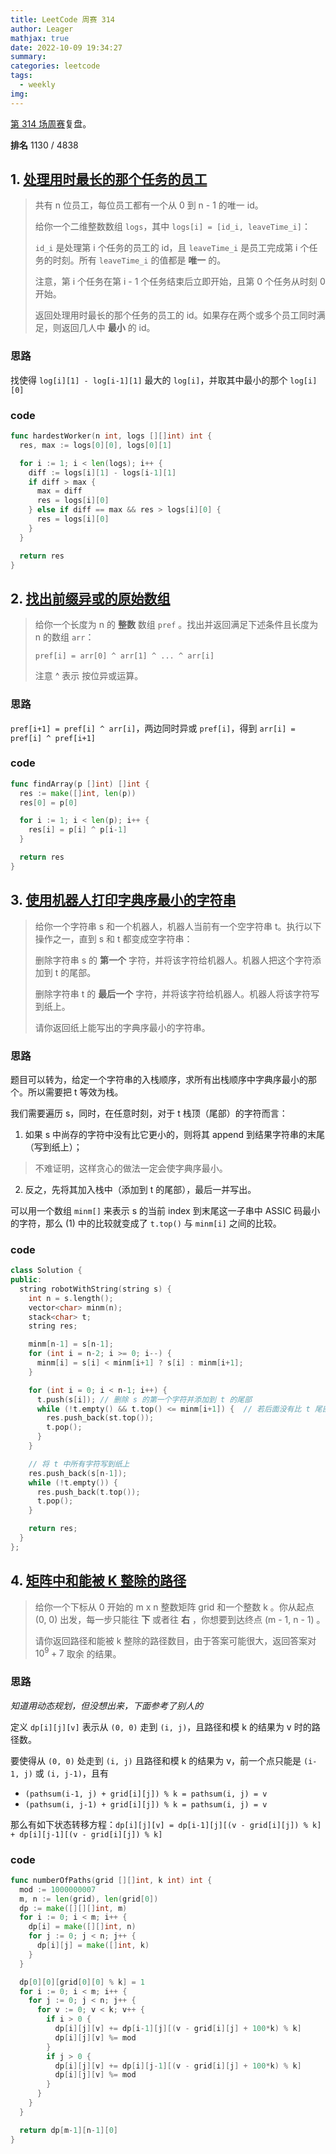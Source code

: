```yaml
---
title: LeetCode 周赛 314
author: Leager
mathjax: true
date: 2022-10-09 19:34:27
summary:
categories: leetcode
tags:
  - weekly
img:
---
```


[第 314 场周赛](https://leetcode.cn/contest/weekly-contest-314/)复盘。

**排名** 1130 / 4838

<!--more-->

## 1. [处理用时最长的那个任务的员工](https://leetcode.cn/problems/the-employee-that-worked-on-the-longest-task/)

> 共有 n 位员工，每位员工都有一个从 0 到 n - 1 的唯一 id。
>
> 给你一个二维整数数组 `logs`，其中 `logs[i] = [id_i, leaveTime_i]`：
>
> `id_i` 是处理第 i 个任务的员工的 id，且 `leaveTime_i` 是员工完成第 i 个任务的时刻。所有 `leaveTime_i` 的值都是 **唯一** 的。
>
> 注意，第 i 个任务在第 i - 1 个任务结束后立即开始，且第 0 个任务从时刻 0 开始。
>
> 返回处理用时最长的那个任务的员工的 id。如果存在两个或多个员工同时满足，则返回几人中 **最小** 的 id。

### 思路

找使得 `log[i][1] - log[i-1][1]` 最大的 `log[i]`，并取其中最小的那个 `log[i][0]`

### code

```go 处理用时最长的那个任务的员工
func hardestWorker(n int, logs [][]int) int {
  res, max := logs[0][0], logs[0][1]

  for i := 1; i < len(logs); i++ {
    diff := logs[i][1] - logs[i-1][1]
    if diff > max {
      max = diff
      res = logs[i][0]
    } else if diff == max && res > logs[i][0] {
      res = logs[i][0]
    }
  }

  return res
}
```



## 2. [找出前缀异或的原始数组](https://leetcode.cn/problems/find-the-original-array-of-prefix-xor/)

>给你一个长度为 n 的 **整数** 数组 `pref` 。找出并返回满足下述条件且长度为 n 的数组 `arr`：
>
>`pref[i] = arr[0] ^ arr[1] ^ ... ^ arr[i]`
>
>注意 ^ 表示 按位异或运算。

### 思路

`pref[i+1] = pref[i] ^ arr[i]`，两边同时异或 `pref[i]`，得到 `arr[i] = pref[i] ^ pref[i+1]`

### code

```go 找出前缀异或的原始数组
func findArray(p []int) []int {
  res := make([]int, len(p))
  res[0] = p[0]

  for i := 1; i < len(p); i++ {
    res[i] = p[i] ^ p[i-1]
  }

  return res
}
```



## 3. [使用机器人打印字典序最小的字符串](https://leetcode.cn/problems/using-a-robot-to-print-the-lexicographically-smallest-string/)

>给你一个字符串 s 和一个机器人，机器人当前有一个空字符串 t。执行以下操作之一，直到 s 和 t 都变成空字符串：
>
>删除字符串 s 的 **第一个** 字符，并将该字符给机器人。机器人把这个字符添加到 t 的尾部。
>
>删除字符串 t 的 **最后一个** 字符，并将该字符给机器人。机器人将该字符写到纸上。
>
>请你返回纸上能写出的字典序最小的字符串。

### 思路

题目可以转为，给定一个字符串的入栈顺序，求所有出栈顺序中字典序最小的那个。所以需要把 t 等效为栈。

我们需要遍历 s，同时，在任意时刻，对于 t 栈顶（尾部）的字符而言：

1. 如果 s 中尚存的字符中没有比它更小的，则将其 append 到结果字符串的末尾（写到纸上）；

  > 不难证明，这样贪心的做法一定会使字典序最小。

2. 反之，先将其加入栈中（添加到 t 的尾部），最后一并写出。

可以用一个数组 `minm[]` 来表示 s 的当前 index 到末尾这一子串中 ASSIC 码最小的字符，那么 (1) 中的比较就变成了 `t.top()` 与 `minm[i]` 之间的比较。

### code

```cpp 使用机器人打印字典序最小的字符串
class Solution {
public:
  string robotWithString(string s) {
    int n = s.length();
    vector<char> minm(n);
    stack<char> t;
    string res;

    minm[n-1] = s[n-1];
    for (int i = n-2; i >= 0; i--) {
      minm[i] = s[i] < minm[i+1] ? s[i] : minm[i+1];
    }

    for (int i = 0; i < n-1; i++) {
      t.push(s[i]);	// 删除 s 的第一个字符并添加到 t 的尾部
      while (!t.empty() && t.top() <= minm[i+1]) {	// 若后面没有比 t 尾部字符更小的，写到纸上
        res.push_back(st.top());
        t.pop();
      }
    }

    // 将 t 中所有字符写到纸上
    res.push_back(s[n-1]);
    while (!t.empty()) {
      res.push_back(t.top());
      t.pop();
    }

    return res;
  }
};
```



## 4. [矩阵中和能被 K 整除的路径](https://leetcode.cn/problems/paths-in-matrix-whose-sum-is-divisible-by-k/)

> 给你一个下标从 0 开始的 m x n 整数矩阵 grid 和一个整数 k 。你从起点 (0, 0) 出发，每一步只能往 **下** 或者往 **右** ，你想要到达终点 (m - 1, n - 1) 。
>
> 请你返回路径和能被 k 整除的路径数目，由于答案可能很大，返回答案对 $10^9 + 7$ 取余 的结果。
>

### 思路

*知道用动态规划，但没想出来，下面参考了别人的*

定义 `dp[i][j][v]` 表示从 `(0, 0)` 走到 `(i, j)`，且路径和模 k 的结果为 v 时的路径数。

要使得从 `(0, 0)` 处走到 `(i, j)` 且路径和模 k 的结果为 v，前一个点只能是 `(i-1, j)` 或 `(i, j-1)`，且有

- `(pathsum(i-1, j) + grid[i][j]) % k = pathsum(i, j) = v `
- `(pathsum(i, j-1) + grid[i][j]) % k = pathsum(i, j) = v `

那么有如下状态转移方程：`dp[i][j][v] = dp[i-1][j][(v - grid[i][j]) % k] + dp[i][j-1][(v - grid[i][j]) % k]`

### code

```go 矩阵中和能被 K 整除的路径
func numberOfPaths(grid [][]int, k int) int {
  mod := 1000000007
  m, n := len(grid), len(grid[0])
  dp := make([][][]int, m)
  for i := 0; i < m; i++ {
    dp[i] = make([][]int, n)
    for j := 0; j < n; j++ {
      dp[i][j] = make([]int, k)
    }
  }

  dp[0][0][grid[0][0] % k] = 1
  for i := 0; i < m; i++ {
    for j := 0; j < n; j++ {
      for v := 0; v < k; v++ {
        if i > 0 {
          dp[i][j][v] += dp[i-1][j][(v - grid[i][j] + 100*k) % k]
          dp[i][j][v] %= mod
        }
        if j > 0 {
          dp[i][j][v] += dp[i][j-1][(v - grid[i][j] + 100*k) % k]
          dp[i][j][v] %= mod
        }
      }
    }
  }

  return dp[m-1][n-1][0]
}
```

